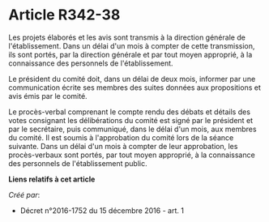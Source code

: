 # Article R342-38

Les projets élaborés et les avis sont transmis à la direction générale de l'établissement. Dans un délai d'un mois à compter
de cette transmission, ils sont portés, par la direction générale et par tout moyen approprié, à la connaissance des
personnels de l'établissement. 

Le président du comité doit, dans un délai de deux mois, informer par une communication écrite ses membres des suites données
aux propositions et avis émis par le comité. 

Le procès-verbal comprenant le compte rendu des débats et détails des votes consignant les délibérations du comité est signé
par le président et par le secrétaire, puis communiqué, dans le délai d'un mois, aux membres du comité. Il est soumis à
l'approbation du comité lors de la séance suivante. Dans un délai d'un mois à compter de leur approbation, les procès-verbaux
sont portés, par tout moyen approprié, à la connaissance des personnels de l'établissement public.

**Liens relatifs à cet article**

_Créé par_:

  - Décret n°2016-1752 du 15 décembre 2016 - art. 1
